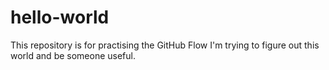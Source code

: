 # hello-world
This repository is for practising the GitHub Flow
I'm trying to figure out this world and be someone useful.
